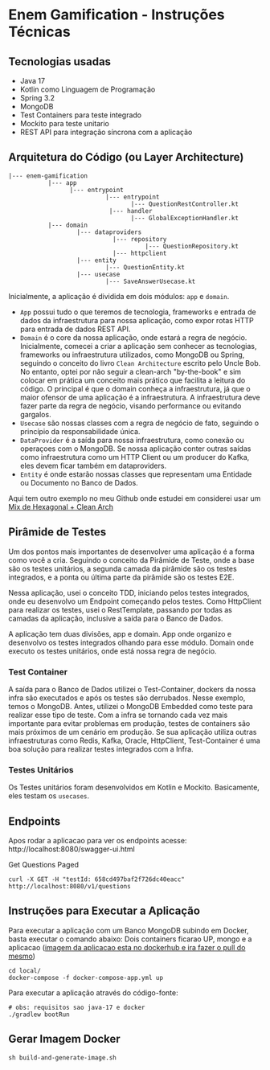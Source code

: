 
# Enem Gamification - Instruções Técnicas

## Tecnologias usadas

- Java 17
- Kotlin como Linguagem de Programação
- Spring 3.2
- MongoDB
- Test Containers para teste integrado
- Mockito para teste unitario
- REST API para integração síncrona com a aplicação

## Arquitetura do Código (ou Layer Architecture)

```
|--- enem-gamification
           |--- app
                 |--- entrypoint
                           |--- entrypoint
                                  |--- QuestionRestController.kt
                            |--- handler
                                  |--- GlobalExceptionHandler.kt
           |--- domain
                   |--- dataproviders
                             |--- repository
                                      |--- QuestionRepository.kt
                             |--- httpclient
                   |--- entity
                           |--- QuestionEntity.kt
                   |--- usecase
                           |--- SaveAnswerUsecase.kt
```   


Inicialmente, a aplicação é dividida em dois módulos: `app` e `domain`.
- `App` possui tudo o que teremos de tecnologia, frameworks e entrada de dados 
da infraestrutura para nossa aplicação, como expor rotas HTTP para entrada de dados REST API.   
- `Domain` é o core da nossa aplicação, onde estará a regra de negócio. 
Inicialmente, comecei a criar a aplicação sem conhecer as tecnologias, 
frameworks ou infraestrutura utilizados, como MongoDB ou Spring, seguindo o 
conceito do livro `Clean Architecture` escrito pelo Uncle Bob. No entanto, 
optei por não seguir a clean-arch "by-the-book" e sim colocar em prática um 
conceito mais prático que facilita a leitura do código. O principal é que o 
domain conheça a infraestrutura, já que o maior ofensor de uma aplicação é a 
infraestrutura. A infraestrutura deve fazer parte da regra de negócio, 
visando performance ou evitando gargalos.
- `Usecase` são nossas classes com a regra de negócio de fato, seguindo o princípio da responsabilidade única.
- `DataProvider`  é a saída para nossa infraestrutura, como conexão ou operaçoes com o MongoDB. Se nossa aplicação conter outras saídas como infraestrutura como um HTTP Client ou um producer do Kafka, eles devem ficar também em dataproviders. 
- `Entity` é onde estarão nossas classes que representam uma Entidade ou Documento no Banco de Dados.
    
Aqui tem outro exemplo no meu Github onde estudei em considerei usar um [Mix de Hexagonal + Clean Arch](https://github.com/diegolirio/kotlin-spring-boot/tree/master/customer-dynamodb-redis-kafka-pix#arquitetura-de-codigo)

## Pirâmide de Testes

Um dos pontos mais importantes de desenvolver uma aplicação é a forma como você a cria. Seguindo o conceito da Pirâmide de Teste, onde a base são os testes unitários, a segunda camada da pirâmide são os testes integrados, e a ponta ou última parte da pirâmide são os testes E2E.

Nessa aplicação, usei o conceito TDD, iniciando pelos testes integrados, onde eu desenvolvo um Endpoint começando pelos testes. Como HttpClient para realizar os testes, usei o RestTemplate, passando por todas as camadas da aplicação, inclusive a saída para o Banco de Dados. 

A aplicação tem duas divisões, app e domain. App onde organizo e desenvolvo os testes integrados olhando para esse módulo. Domain onde executo os testes unitários, onde está nossa regra de negócio.
    
### Test Container

A saída para o Banco de Dados utilizei o Test-Container, dockers da nossa infra são executados e após os testes são derrubados. Nesse exemplo, temos o MongoDB. Antes, utilizei o MongoDB Embedded como teste para realizar esse tipo de teste. Com a infra se tornando cada vez mais importante para evitar problemas em produção, testes de containers são mais próximos de um cenário em produção. Se sua aplicação utiliza outras infraestruturas como Redis, Kafka, Oracle, HttpClient, Test-Container é uma boa solução para realizar testes integrados com a Infra.

### Testes Unitários

Os Testes unitários foram desenvolvidos em Kotlin e Mockito. Basicamente, eles testam os `usecases`.
    
## Endpoints 

Apos rodar a aplicacao para ver os endpoints acesse: http://localhost:8080/swagger-ui.html
    
Get Questions Paged
```shell
curl -X GET -H "testId: 658cd497baf2f726dc40eacc" http://localhost:8080/v1/questions
```

## Instruções para Executar a Aplicação

Para executar a aplicação com um Banco MongoDB subindo em Docker, basta executar o comando abaixo:
Dois containers ficarao UP, mongo e a aplicacao ([imagem da aplicacao esta no dockerhub e ira fazer o pull do mesmo](https://hub.docker.com/repository/docker/diegolirio/enem-gamification/general))
```shell
cd local/
docker-compose -f docker-compose-app.yml up
```

Para executar a aplicação através do código-fonte:
```shell
# obs: requisitos sao java-17 e docker
./gradlew bootRun
```

## Gerar Imagem Docker

```shell
sh build-and-generate-image.sh
```
